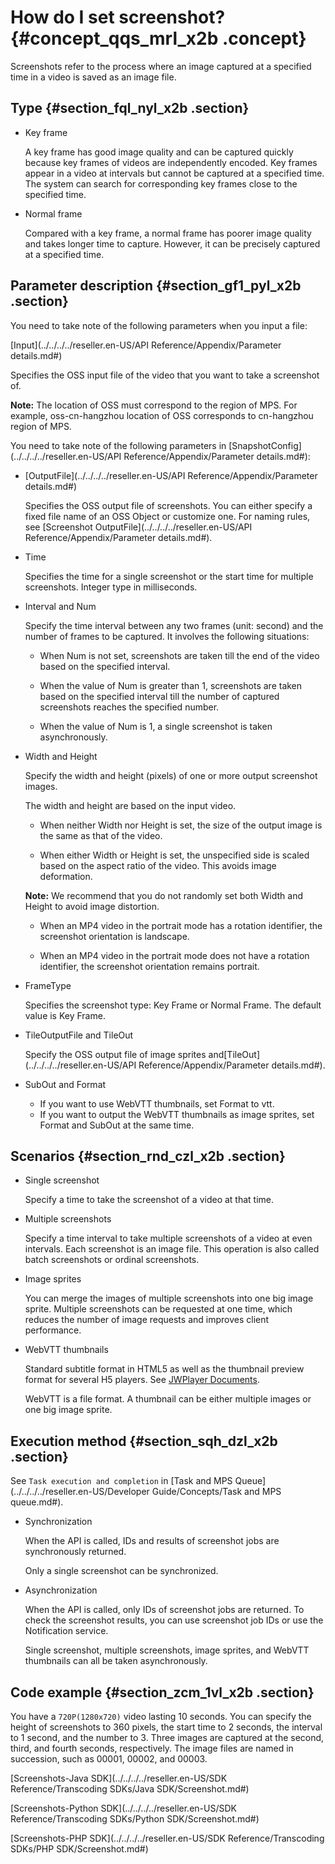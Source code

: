 # How do I set screenshot? {#concept_qqs_mrl_x2b .concept}

Screenshots refer to the process where an image captured at a specified time in a video is saved as an image file.

## Type {#section_fql_nyl_x2b .section}

-   Key frame

    A key frame has good image quality and can be captured quickly because key frames of videos are independently encoded. Key frames appear in a video at intervals but cannot be captured at a specified time. The system can search for corresponding key frames close to the specified time.

-   Normal frame

    Compared with a key frame, a normal frame has poorer image quality and takes longer time to capture. However, it can be precisely captured at a specified time.


## Parameter description {#section_gf1_pyl_x2b .section}

You need to take note of the following parameters when you input a file:

[Input](../../../../reseller.en-US/API Reference/Appendix/Parameter details.md#)

Specifies the OSS input file of the video that you want to take a screenshot of.

**Note:** The location of OSS must correspond to the region of MPS. For example, oss-cn-hangzhou location of OSS corresponds to cn-hangzhou region of MPS.

You need to take note of the following parameters in [SnapshotConfig](../../../../reseller.en-US/API Reference/Appendix/Parameter details.md#):

-   [OutputFile](../../../../reseller.en-US/API Reference/Appendix/Parameter details.md#)

    Specifies the OSS output file of screenshots. You can either specify a fixed file name of an OSS Object or customize one. For naming rules, see [Screenshot OutputFile](../../../../reseller.en-US/API Reference/Appendix/Parameter details.md#).

-   Time

    Specifies the time for a single screenshot or the start time for multiple screenshots. Integer type in milliseconds.

-   Interval and Num

    Specify the time interval between any two frames \(unit: second\) and the number of frames to be captured. It involves the following situations:

    -   When Num is not set, screenshots are taken till the end of the video based on the specified interval.

    -   When the value of Num is greater than 1, screenshots are taken based on the specified interval till the number of captured screenshots reaches the specified number.

    -   When the value of Num is 1, a single screenshot is taken asynchronously.

-   Width and Height

    Specify the width and height \(pixels\) of one or more output screenshot images.

    The width and height are based on the input video.

    -   When neither Width nor Height is set, the size of the output image is the same as that of the video.

    -   When either Width or Height is set, the unspecified side is scaled based on the aspect ratio of the video. This avoids image deformation.

    **Note:** We recommend that you do not randomly set both Width and Height to avoid image distortion.

    -   When an MP4 video in the portrait mode has a rotation identifier, the screenshot orientation is landscape.

    -   When an MP4 video in the portrait mode does not have a rotation identifier, the screenshot orientation remains portrait.

-   FrameType

    Specifies the screenshot type: Key Frame or Normal Frame. The default value is Key Frame.

-   TileOutputFile and TileOut

    Specify the OSS output file of image sprites and[TileOut](../../../../reseller.en-US/API Reference/Appendix/Parameter details.md#).

-   SubOut and Format
    -   If you want to use WebVTT thumbnails, set Format to vtt.
    -   If you want to output the WebVTT thumbnails as image sprites, set Format and SubOut at the same time.

## Scenarios {#section_rnd_czl_x2b .section}

-   Single screenshot

    Specify a time to take the screenshot of a video at that time.

-   Multiple screenshots

    Specify a time interval to take multiple screenshots of a video at even intervals. Each screenshot is an image file. This operation is also called batch screenshots or ordinal screenshots.

-   Image sprites

    You can merge the images of multiple screenshots into one big image sprite. Multiple screenshots can be requested at one time, which reduces the number of image requests and improves client performance.

-   WebVTT thumbnails

    Standard subtitle format in HTML5 as well as the thumbnail preview format for several H5 players. See [JWPlayer Documents](https://support.jwplayer.com/articles/how-to-add-preview-thumbnails).

    WebVTT is a file format. A thumbnail can be either multiple images or one big image sprite.


## Execution method {#section_sqh_dzl_x2b .section}

See `Task execution and completion` in [Task and MPS Queue](../../../../reseller.en-US/Developer Guide/Concepts/Task and MPS queue.md#).

-   Synchronization

    When the API is called, IDs and results of screenshot jobs are synchronously returned.

    Only a single screenshot can be synchronized.

-   Asynchronization

    When the API is called, only IDs of screenshot jobs are returned. To check the screenshot results, you can use screenshot job IDs or use the Notification service.

    Single screenshot, multiple screenshots, image sprites, and WebVTT thumbnails can all be taken asynchronously.


## Code example {#section_zcm_1vl_x2b .section}

You have a `720P(1280x720)` video lasting 10 seconds. You can specify the height of screenshots to 360 pixels, the start time to 2 seconds, the interval to 1 second, and the number to 3. Three images are captured at the second, third, and fourth seconds, respectively. The image files are named in succession, such as 00001, 00002, and 00003.

[Screenshots-Java SDK](../../../../reseller.en-US/SDK Reference/Transcoding SDKs/Java SDK/Screenshot.md#)

[Screenshots-Python SDK](../../../../reseller.en-US/SDK Reference/Transcoding SDKs/Python SDK/Screenshot.md#)

[Screenshots-PHP SDK](../../../../reseller.en-US/SDK Reference/Transcoding SDKs/PHP SDK/Screenshot.md#)

